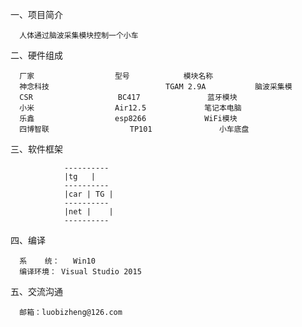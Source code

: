 一、项目简介

      人体通过脑波采集模块控制一个小车


二、硬件组成

      厂家			      型号			模块名称
      神念科技  	                    TGAM 2.9A 			脑波采集模
      CSR			        BC417			    蓝牙模块
      小米			      Air12.5			  笔记本电脑
      乐鑫			      esp8266			  WiFi模块
      四博智联		            TP101		        小车底盘


三、软件框架
	
				----------
				|tg	  |
				----------
				|car | TG |
				----------
				|net |    |
				----------


四、编译

      系    统：	Win10
      编译环境：	Visual Studio 2015


五、交流沟通

      邮箱：luobizheng@126.com
				
